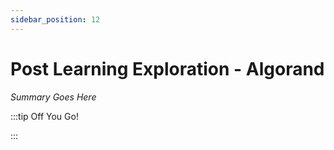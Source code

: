 ```yaml
---
sidebar_position: 12
---
```


# Post Learning Exploration - Algorand

_Summary Goes Here_

:::tip Off You Go!

<QuestButton text="Happy Questing" link='' />

:::

